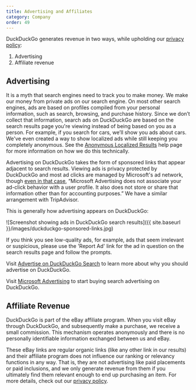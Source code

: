 ```yaml
---
title: Advertising and Affiliates
category: Company
order: 49
---
```


DuckDuckGo generates revenue in two ways, while upholding our [privacy policy](https://duckduckgo.com/privacy):

1.  Advertising
2.  Affiliate revenue

## Advertising

It is a myth that search engines need to track you to make money. We make our money from private ads on our search engine. On most other search engines, ads are based on profiles compiled from your personal information, such as search, browsing, and purchase history. Since we don’t collect that information, search ads on DuckDuckGo are based on the search results page you're viewing instead of being based on you as a person. For example, if you search for cars, we’ll show you ads about cars. We've even created a way to show localized ads while still keeping you completely anonymous. See the [Anonymous Localized Results](/privacy/anonymous-localized-results/) help page for more information on how we do this technically.

Advertising on DuckDuckGo takes the form of sponsored links that appear adjacent to search results. Viewing ads is privacy protected by DuckDuckGo and most ad clicks are managed by Microsoft's ad network, though [even in that case](/company/ads-by-microsoft-on-duckduckgo-private-search/), “Microsoft Advertising does not associate your ad-click behavior with a user profile. It also does not store or share that information other than for accounting purposes.” We have a similar arrangement with TripAdvisor.

This is generally how advertising appears on DuckDuckGo:

![Screenshot showing ads in DuckDuckGo search results]({{ site.baseurl }}/images/duckduckgo-sponsored-links.jpg)

If you think you see low-quality ads, for example, ads that seem irrelevant or suspicious, please use the 'Report Ad' link for the ad in question on the search results page and follow the prompts.

Visit [Advertise on DuckDuckGo Search](/company/advertise-on-duckduckgo-search/) to learn more about why you should advertise on DuckDuckGo.

Visit [Microsoft Advertising](https://about.ads.microsoft.com/en-us/h/a/microsoft-advertising?) to start buying search advertising on DuckDuckGo.

## Affiliate Revenue

DuckDuckGo is part of the eBay affiliate program. When you visit eBay through DuckDuckGo, and subsequently make a purchase, we receive a small commission. This mechanism operates anonymously and there is no personally identifiable information exchanged between us and eBay.

These eBay links are regular organic links (like any other link in our results) and their affiliate program does not influence our ranking or relevancy functions in any way. That is, they are not advertising like paid placements or paid inclusions, and we only generate revenue from them if you ultimately find them relevant enough to end up purchasing an item. For more details, check out our [privacy policy](https://duckduckgo.com/privacy#s4).
